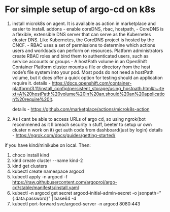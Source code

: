 # For simple setup of argo-cd on k8s
1. install microk8s on agent. It is available as action in marketplace and easier to install.
    addons - enable coreDNS, rbac, hostpath,
        - CoreDNS is a flexible, extensible DNS server that can serve as the Kubernetes cluster DNS. Like Kubernetes, the CoreDNS project is hosted by the CNCF.
        - RBAC uses a set of permissions to determine which actions users and workloads can perform on resources. Platform administrators create RBAC roles and bind them to authenticated users, such as service accounts or groups
        - A hostPath volume in an OpenShift Container Platform cluster mounts a file or directory from the host node’s file system into your pod. Most pods do not need a hostPath volume, but it does offer a quick option for testing should an application require it.
        details - https://docs.openshift.com/container-platform/3.11/install_config/persistent_storage/using_hostpath.html#:~:text=A%20hostPath%20volume%20in%20an,should%20an%20application%20require%20it.
        
    details - https://github.com/marketplace/actions/microk8s-action
2. As i cant be able to access URLs of argo cd, so using ngrok(bot recommened as it ll breach security n stuff, beeter to setup ur own cluster n work on it)
    get auth code from dashboard(just by login)
    details - https://ngrok.com/docs/guides/getting-started/



if you have kind/minikube on local. Then:
1. choco install kind
2. kind create cluster --name kind-2
3. kind get clusters
4. kubectl create namespace argocd
5. kubectl apply -n argocd -f https://raw.githubusercontent.com/argoproj/argo-cd/stable/manifests/install.yaml
6. kubectl -n argocd get secret argocd-initial-admin-secret -o jsonpath="{.data.password}" | base64 -d
7. kubectl port-forward svc/argocd-server -n argocd 8080:443